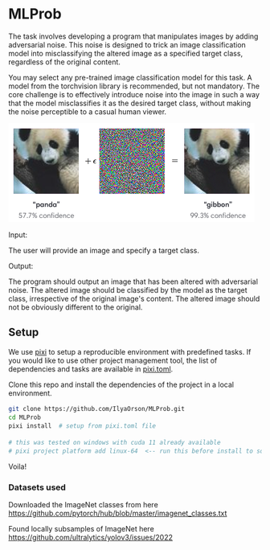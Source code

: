 # MLProb

The task involves developing a program that manipulates images by adding adversarial noise. This noise is designed to trick an image classification model into misclassifying the altered image as a specified target class, regardless of the original content.

You may select any pre-trained image classification model for this task. A model from the torchvision library is recommended, but not mandatory.
The core challenge is to effectively introduce noise into the image in such a way that the model misclassifies it as the desired target class, without making the noise perceptible to a casual human viewer.

![noisy_panda](noisy_panda.png)

Input:

The user will provide an image and specify a target class.

Output:

The program should output an image that has been altered with adversarial noise. The altered image should be classified by the model as the target class, irrespective of the original image's content. The altered image should not be obviously different to the original.

## Setup

We use [pixi](https://github.com/prefix-dev/pixi) to setup a reproducible environment with predefined tasks.
If you would like to use other project management tool, the list of dependencies and tasks are available in [pixi.toml](pixi.toml).

Clone this repo and install the dependencies of the project in a local environment.

```bash
git clone https://github.com/IlyaOrson/MLProb.git
cd MLProb
pixi install  # setup from pixi.toml file

# this was tested on windows with cuda 11 already available
# pixi project platform add linux-64  <-- run this before install to solve deps on linux
```

Voila!

### Datasets used

Downloaded the ImageNet classes from here
https://github.com/pytorch/hub/blob/master/imagenet_classes.txt

Found locally subsamples of ImageNet here
https://github.com/ultralytics/yolov3/issues/2022
